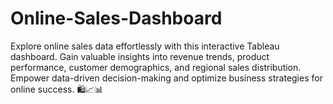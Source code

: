 # Online-Sales-Dashboard
Explore online sales data effortlessly with this interactive Tableau dashboard. Gain valuable insights into revenue trends, product performance, customer demographics, and regional sales distribution. Empower data-driven decision-making and optimize business strategies for online success. 🛍️📈📊

